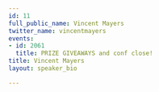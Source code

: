 ```yaml
---
id: 11
full_public_name: Vincent Mayers
twitter_name: vincentmayers
events:
- id: 2061
  title: PRIZE GIVEAWAYS and conf close!
title: Vincent Mayers
layout: speaker_bio

---
```

